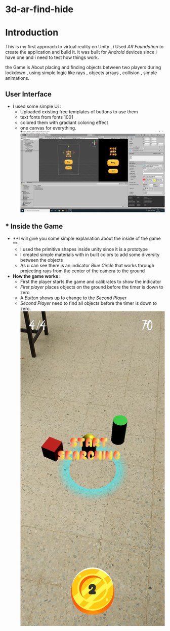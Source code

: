 # 3d-ar-find-hide

 # Introduction #
 
This is my first approach to virtual reality on Unity , i Used *AR Foundation* to create the application and build it. it was built for *Android* devices since i have one and i need to test how things work.

the Game is About placing and finding objects between two players during lockdown , using simple logic like rays , objects arrays , collision , simple animations.

## User Interface ##
* I used some simple Ui :
  * Uploaded existing free templates of buttons to use them
  * text fonts from fonts 1001
  * colored them with gradiant coloring effect
  *  one canvas for everything.
![alt text](https://github.com/BNOK/3D-AR-prototype/blob/main/images/Capture%20d’écran%20(26).png)
## * Inside the Game ##
* **I will give you some simple explanation about the inside of the game **:
  * I used the primitive shapes inside unity since it is a prototype
  * I created simple materials with in built colors to add some diversity between the objects 
  * As u can see there is an indicator *Blue Circle* that works through projecting rays from the center of the camera to the ground 
* **How the game works :**
  * First the player starts the game and calibrates to show the indicator 
  * _First player_ places objects on the ground before the timer is down to zero 
  * A *Button* shows up to change to the *Second Player* 
  * *Second Player* need to find all objects before the timer is down to zero. 
![alt text](https://github.com/BNOK/3D-AR-prototype/blob/main/images/120467373_1173913756342242_5652396581947379713_n.jpg)
